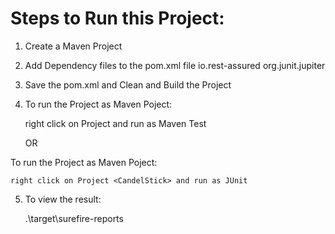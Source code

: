 Steps to Run this Project:
============================================
1. Create a Maven Project

2. Add Dependency files to the pom.xml file
	 io.rest-assured 
	 org.junit.jupiter 
	 
3. Save the pom.xml and Clean and Build the Project 

4. To run the Project as Maven Poject:

	right click on Project <CandelStick> and run as Maven Test
	
	OR
	
To run the Project as Maven Poject:	

	right click on Project <CandelStick> and run as JUnit
	
5. To view the result: 

	.\target\surefire-reports

